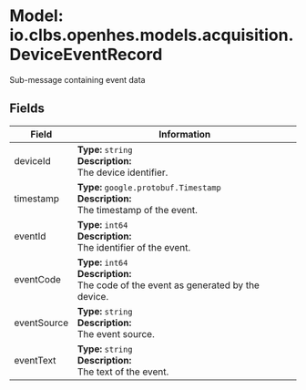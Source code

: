 # Model: io.clbs.openhes.models.acquisition.DeviceEventRecord

Sub-message containing event data

## Fields

| Field | Information |
| --- | --- |
| deviceId | <b>Type:</b> `string`<br><b>Description:</b><br>The device identifier. |
| timestamp | <b>Type:</b> `google.protobuf.Timestamp`<br><b>Description:</b><br>The timestamp of the event. |
| eventId | <b>Type:</b> `int64`<br><b>Description:</b><br>The identifier of the event. |
| eventCode | <b>Type:</b> `int64`<br><b>Description:</b><br>The code of the event as generated by the device. |
| eventSource | <b>Type:</b> `string`<br><b>Description:</b><br>The event source. |
| eventText | <b>Type:</b> `string`<br><b>Description:</b><br>The text of the event. |

